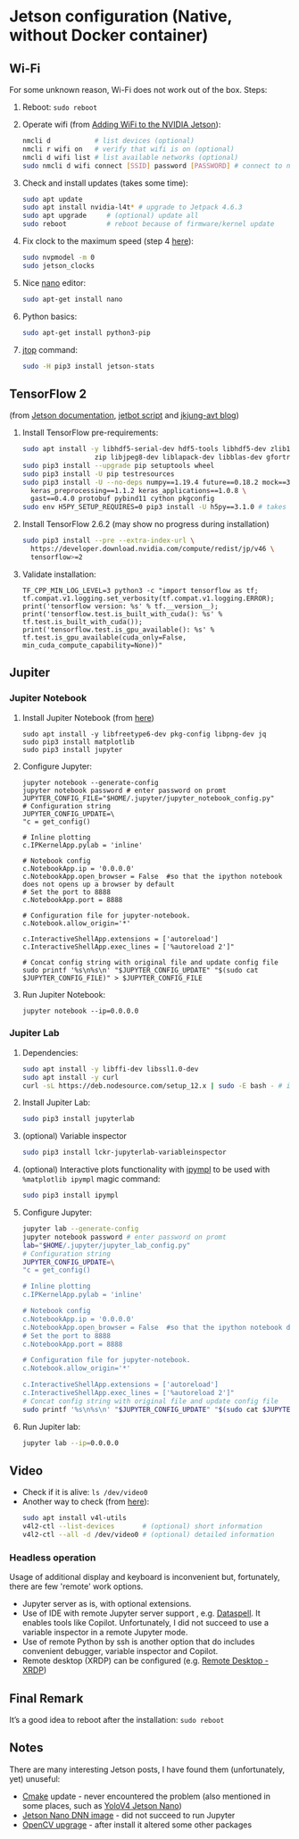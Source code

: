 # Jetson configuration (Native, without Docker container)

## Wi-Fi

For some unknown reason, Wi-Fi does not work out of the box.
Steps:

1. Reboot:
   `sudo reboot`
2. Operate wifi (from [Adding WiFi to the NVIDIA Jetson](https://learn.sparkfun.com/tutorials/adding-wifi-to-the-nvidia-jetson/all)):

   ```bash
   nmcli d           # list devices (optional)
   nmcli r wifi on   # verify that wifi is on (optional)
   nmcli d wifi list # list available networks (optional)
   sudo nmcli d wifi connect [SSID] password [PASSWORD] # connect to network
   ```
<!--- sudo nmcli d wifi connect SCE password samishamoon?! # connect to network --->
3. Check and install updates (takes some time):

   ```bash
   sudo apt update
   sudo apt install nvidia-l4t* # upgrade to Jetpack 4.6.3
   sudo apt upgrade 	# (optional) update all
   sudo reboot  		# reboot because of firmware/kernel update
   ```
4. Fix clock to the maximum speed (step 4 [here](https://pyimagesearch.com/2020/03/25/how-to-configure-your-nvidia-jetson-nano-for-computer-vision-and-deep-learning/)):

   ```bash
   sudo nvpmodel -m 0
   sudo jetson_clocks   
   ```
5. Nice [nano](https://www.nano-editor.org/) editor: 
	```bash
	sudo apt-get install nano
	```

   <!--- 2. [Git](https://git-scm.com/): `sudo apt-get install git` --->
6. Python basics:

   ```bash
   sudo apt-get install python3-pip
   ```
7. [jtop](https://rnext.it/jetson_stats/) command:
   ```bash
   sudo -H pip3 install jetson-stats
   ```

## TensorFlow 2
(from [Jetson documentation](https://docs.nvidia.com/deeplearning/frameworks/install-tf-jetson-platform/index.html),
   [jetbot script](https://github.com/NVIDIA-AI-IOT/jetbot/blob/master/scripts/create-sdcard-image-from-scratch.sh)
   and [jkjung-avt blog](https://jkjung-avt.github.io/jetpack-4.6/))
1. Install TensorFlow pre-requirements:
   ```bash
   sudo apt install -y libhdf5-serial-dev hdf5-tools libhdf5-dev zlib1g-dev \
                     zip libjpeg8-dev liblapack-dev libblas-dev gfortran
   sudo pip3 install --upgrade pip setuptools wheel
   sudo pip3 install -U pip testresources
   sudo pip3 install -U --no-deps numpy==1.19.4 future==0.18.2 mock==3.0.5 \
     keras_preprocessing==1.1.2 keras_applications==1.0.8 \
     gast==0.4.0 protobuf pybind11 cython pkgconfig
   sudo env H5PY_SETUP_REQUIRES=0 pip3 install -U h5py==3.1.0 # takes few minutes!!!
   ```
1. Install TensorFlow 2.6.2 (may show no progress during installation)
   ```bash
   sudo pip3 install --pre --extra-index-url \
     https://developer.download.nvidia.com/compute/redist/jp/v46 \
     tensorflow>=2
   ```
2. Validate installation:
   ```
   TF_CPP_MIN_LOG_LEVEL=3 python3 -c "import tensorflow as tf; tf.compat.v1.logging.set_verbosity(tf.compat.v1.logging.ERROR); print('tensorflow version: %s' % tf.__version__); print('tensorflow.test.is_built_with_cuda(): %s' % tf.test.is_built_with_cuda()); print('tensorflow.test.is_gpu_available(): %s' % tf.test.is_gpu_available(cuda_only=False, min_cuda_compute_capability=None))"
   ```

## Jupiter

### Jupiter Notebook

1. Install Jupiter Notebook (from [here](https://bibsian.github.io/posts/jupyter-setup/))
   ```
   sudo apt install -y libfreetype6-dev pkg-config libpng-dev jq  
   sudo pip3 install matplotlib 
   sudo pip3 install jupyter
   ```
2. Configure Jupyter:
   ```
   jupyter notebook --generate-config
   jupyter notebook password # enter password on promt
   JUPYTER_CONFIG_FILE="$HOME/.jupyter/jupyter_notebook_config.py"
   # Configuration string
   JUPYTER_CONFIG_UPDATE=\
   "c = get_config()

   # Inline plotting
   c.IPKernelApp.pylab = 'inline'

   # Notebook config
   c.NotebookApp.ip = '0.0.0.0'
   c.NotebookApp.open_browser = False  #so that the ipython notebook does not opens up a browser by default
   # Set the port to 8888
   c.NotebookApp.port = 8888

   # Configuration file for jupyter-notebook.
   c.Notebook.allow_origin='*'

   c.InteractiveShellApp.extensions = ['autoreload']
   c.InteractiveShellApp.exec_lines = ['%autoreload 2']"

   # Concat config string with original file and update config file
   sudo printf '%s\n%s\n' "$JUPYTER_CONFIG_UPDATE" "$(sudo cat $JUPYTER_CONFIG_FILE)" > $JUPYTER_CONFIG_FILE
   ```
3. Run Jupiter Notebook:
   ```
   jupyter notebook --ip=0.0.0.0
   ```

### Jupiter Lab

1. Dependencies:
   ```bash
   sudo apt install -y libffi-dev libssl1.0-dev
   sudo apt install -y curl
   curl -sL https://deb.nodesource.com/setup_12.x | sudo -E bash - # ignore the warning and patiently
   ```
2. Install Jupiter Lab:
   ```bash
   sudo pip3 install jupyterlab
   ```
3. (optional) Variable inspector
   ```bash
   sudo pip3 install lckr-jupyterlab-variableinspector
   ```
3. (optional) Interactive plots functionality with [ipympl](https://matplotlib.org/ipympl/)
   to be used with `%matplotlib ipympl` magic command:
   ```bash
   sudo pip3 install ipympl
   ```
4. Configure Jupyter:
   ```bash
   jupyter lab --generate-config
   jupyter notebook password # enter password on promt
   lab="$HOME/.jupyter/jupyter_lab_config.py"
   # Configuration string
   JUPYTER_CONFIG_UPDATE=\
   "c = get_config()

   # Inline plotting
   c.IPKernelApp.pylab = 'inline'

   # Notebook config
   c.NotebookApp.ip = '0.0.0.0'
   c.NotebookApp.open_browser = False  #so that the ipython notebook does not opens up a browser by default
   # Set the port to 8888
   c.NotebookApp.port = 8888

   # Configuration file for jupyter-notebook.
   c.Notebook.allow_origin='*'

   c.InteractiveShellApp.extensions = ['autoreload']
   c.InteractiveShellApp.exec_lines = ['%autoreload 2']"
   # Concat config string with original file and update config file
   sudo printf '%s\n%s\n' "$JUPYTER_CONFIG_UPDATE" "$(sudo cat $JUPYTER_CONFIG_FILE)" > $JUPYTER_CONFIG_FILE
   ```
1. Run Jupiter lab:
   ```bash
   jupyter lab --ip=0.0.0.0  
   ```

## Video
* Check if it is alive: `ls /dev/video0`
* Another way to check (from [here](https://github.com/jetsonhacks/USB-Camera)): 
  ```bash
  sudo apt install v4l-utils
  v4l2-ctl --list-devices  		# (optional) short information
  v4l2-ctl --all -d /dev/video0	# (optional) detailed information
  ```

### Headless operation
Usage of additional display and keyboard is inconvenient but, fortunately, there are few 'remote' work options.
* Jupyter server as is, with optional extensions.
* Use of IDE with remote Jupyter server support
, e.g. [Dataspell](https://www.jetbrains.com/help/dataspell/configuring-jupyter-notebook.html#remote).
It enables tools like Copilot. Unfortunately, I did not succeed to use a variable inspector in a remote Jupyter mode.
* Use of remote Python by ssh is another option that do includes convenient debugger, variable inspector and Copilot.
* Remote desktop (XRDP) can be configured (e.g. [Remote Desktop - XRDP](https://raspberry-valley.azurewebsites.net/NVIDIA-Jetson-Nano/))


## Final Remark
It’s a good idea to reboot after the installation: `sudo reboot`

## Notes
There are many interesting Jetson posts, I have found them (unfortunately, yet) unuseful:
* [Cmake](https://forums.developer.nvidia.com/t/how-does-jetson-nono-update-cmake-to-3-18/182786/4) update - never
   encountered the problem (also mentioned in some places, such as [YoloV4 Jetson Nano](https://github.com/Qengineering/YoloV4-ncnn-Jetson-Nano))
* [Jetson Nano DNN image](https://github.com/Qengineering/Jetson-Nano-image) - did not succeed to run Jupyter
* [OpenCV upgrage](https://github.com/Qengineering/Install-OpenCV-Jetson-Nano) - after install it altered some other packages